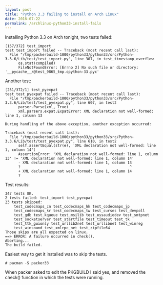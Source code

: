 ```yaml
---
layout: post
title: "Python 3.3 failing to install on Arch Linux"
date: 2016-07-22
permalink: /archlinux-python33-install-fails
---
```


Installing Python 3.3 on Arch tonight, two tests failed:

    [157/372] test_import
    test test_import failed -- Traceback (most recent call last):
      File "/tmp/packerbuild-1000/python33/python33/src/Python-3.3.6/Lib/test/test_import.py", line 307, in test_timestamp_overflow
          os.stat(compiled)
          FileNotFoundError: [Errno 2] No such file or directory: '__pycache__/@test_9865_tmp.cpython-33.pyc'

Another test:

    [251/372/1] test_pyexpat
    test test_pyexpat failed -- Traceback (most recent call last):
      File "/tmp/packerbuild-1000/python33/python33/src/Python-3.3.6/Lib/test/test_pyexpat.py", line 607, in test2
          parser.Parse(xml, True)
          xml.parsers.expat.ExpatError: XML declaration not well-formed: line 1, column 13

    During handling of the above exception, another exception occurred:

    Traceback (most recent call last):
      File "/tmp/packerbuild-1000/python33/python33/src/Python-3.3.6/Lib/test/test_pyexpat.py", line 610, in test2
          self.assertEqual(str(e), 'XML declaration not well-formed: line 1, column 14')
          AssertionError: 'XML declaration not well-formed: line 1, column 13' != 'XML declaration not well-formed: line 1, column 14'
          - XML declaration not well-formed: line 1, column 13
          ?                                                  ^
          + XML declaration not well-formed: line 1, column 14
          ?

Test results:

    347 tests OK.
    2 tests failed: test_import test_pyexpat
    23 tests skipped:
        test_codecmaps_cn test_codecmaps_hk test_codecmaps_jp
        test_codecmaps_kr test_codecmaps_tw test_curses test_devpoll
        test_gdb test_kqueue test_msilib test_ossaudiodev test_smtpnet
        test_socketserver test_startfile test_timeout test_tk
        test_ttk_guionly test_urllib2net test_urllibnet test_winreg
        test_winsound test_xmlrpc_net test_zipfile64
    Those skips are all expected on linux.
    ==> ERROR: A failure occurred in check().
    Aborting...
    The build failed.

Easiest way to get it installed was to skip the tests.

    # pacman -S packer33

When packer asked to edit the PKGBUILD I said yes, and removed the check()
function in which the tests were running.

